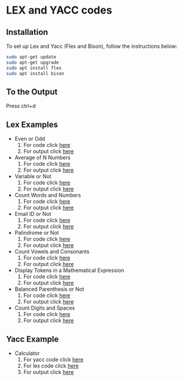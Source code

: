 # LEX and YACC codes

## Installation

To set up Lex and Yacc (Flex and Bison), follow the instructions below:

   ```bash
   sudo apt-get update
   sudo apt-get upgrade
   sudo apt install flex
   sudo apt install bison
   ```
## To the Output
Press ctrl+d

## Lex Examples
- Even or Odd
  1. For code click [here](lex/even_odd/evenOdd.l)
  2. For output click [here](/outputs/lex/1.png)
- Average of N Numbers
  1. For code click [here](lex/average/average.l)
  2. For output click [here](/outputs/lex/2.png)
- Variable or Not
  1. For code click [here](lex/Variable_or_not/var.l)
  2. For output click [here](/outputs/lex/3.png)
- Count Words and Numbers
  1. For code click [here](lex/count_word_num/count.l)
  2. For output click [here](/outputs/lex/4.png)
- Email ID or Not
  1. For code click [here](lex/email/email.l)
  2. For output click [here](/outputs/lex/5.png)
- Palindrome or Not
  1. For code click [here](lex/palindrome/palindrome.l)
  2. For output click [here](/outputs/lex/6.png)
- Count Vowels and Consonants
  1. For code click [here](lex/vowel_consonat_count/count.l)
  2. For output click [here](/outputs/lex/7.png)
- Display Tokens in a Mathematical Expression
  1. For code click [here](lex/math_token/math.l)
  2. For output click [here](/outputs/lex/8.png)
- Balanced Parenthesis or Not
  1. For code click [here](lex/balanced_para/balanced.l)
  2. For output click [here](/outputs/lex/9.png)
- Count Digits and Spaces
  1. For code click [here](lex/digit_space_count/count.l)
  2. For output click [here](/outputs/lex/10.png)

## Yacc Example
- Calculator
  1. For yacc code click [here](/yacc/calc/calc.y)
  2. For lex code click [here](/yacc/calc/calc.l)
  3. For output click [here](/outputs/yaac/calc.png)
